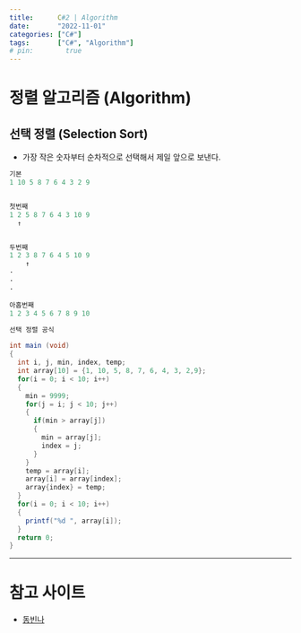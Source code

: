 ```yaml
---
title:      C#2 | Algorithm
date:       "2022-11-01"
categories: ["C#"]
tags:       ["C#", "Algorithm"]
# pin:        true
---
```


# 정렬 알고리즘 (Algorithm)

## 선택 정렬 (Selection Sort)
- 가장 작은 숫자부터 순차적으로 선택해서 제일 앞으로 보낸다.

```c#
기본
1 10 5 8 7 6 4 3 2 9


첫번째
1 2 5 8 7 6 4 3 10 9
  ↑ 


두번째
1 2 3 8 7 6 4 5 10 9
    ↑
·
·
·

아홉번째
1 2 3 4 5 6 7 8 9 10
```

```c#
선택 정렬 공식

int main (void)
{
  int i, j, min, index, temp;
  int array[10] = {1, 10, 5, 8, 7, 6, 4, 3, 2,9};
  for(i = 0; i < 10; i++)
  {
    min = 9999;
    for(j = i; j < 10; j++)
    {
      if(min > array[j])
      {
        min = array[j];
        index = j;
      }
    }
    temp = array[i];
    array[i] = array[index];
    array{index} = temp;
  }
  for(i = 0; i < 10; i++)
  {
    printf("%d ", array[i]);
  }
  return 0;
}
```




---

# 참고 사이트
- [동빈나](https://www.youtube.com/watch?v=8ZiSzteFRYc&list=PLRx0vPvlEmdDHxCvAQS1_6XV4deOwfVrz&index=2)